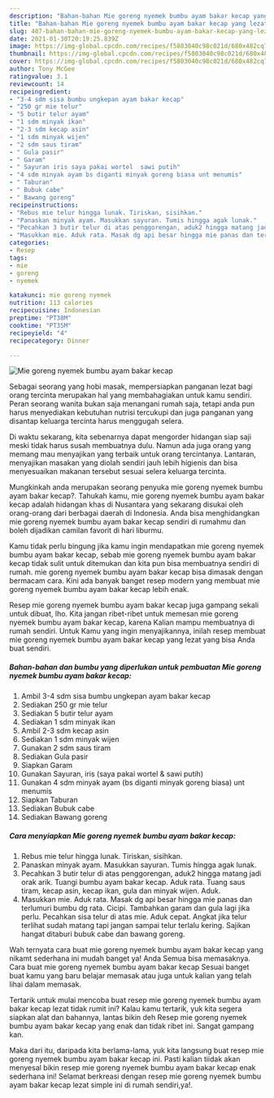 ```yaml
---
description: "Bahan-bahan Mie goreng nyemek bumbu ayam bakar kecap yang lezat dan Mudah Dibuat"
title: "Bahan-bahan Mie goreng nyemek bumbu ayam bakar kecap yang lezat dan Mudah Dibuat"
slug: 407-bahan-bahan-mie-goreng-nyemek-bumbu-ayam-bakar-kecap-yang-lezat-dan-mudah-dibuat
date: 2021-01-30T20:19:25.839Z
image: https://img-global.cpcdn.com/recipes/f5803040c98c021d/680x482cq70/mie-goreng-nyemek-bumbu-ayam-bakar-kecap-foto-resep-utama.jpg
thumbnail: https://img-global.cpcdn.com/recipes/f5803040c98c021d/680x482cq70/mie-goreng-nyemek-bumbu-ayam-bakar-kecap-foto-resep-utama.jpg
cover: https://img-global.cpcdn.com/recipes/f5803040c98c021d/680x482cq70/mie-goreng-nyemek-bumbu-ayam-bakar-kecap-foto-resep-utama.jpg
author: Tony McGee
ratingvalue: 3.1
reviewcount: 14
recipeingredient:
- "3-4 sdm sisa bumbu ungkepan ayam bakar kecap"
- "250 gr mie telur"
- "5 butir telur ayam"
- "1 sdm minyak ikan"
- "2-3 sdm kecap asin"
- "1 sdm minyak wijen"
- "2 sdm saus tiram"
- " Gula pasir"
- " Garam"
- " Sayuran iris saya pakai wortel  sawi putih"
- "4 sdm minyak ayam bs diganti minyak goreng biasa unt menumis"
- " Taburan"
- " Bubuk cabe"
- " Bawang goreng"
recipeinstructions:
- "Rebus mie telur hingga lunak. Tiriskan, sisihkan."
- "Panaskan minyak ayam. Masukkan sayuran. Tumis hingga agak lunak."
- "Pecahkan 3 butir telur di atas penggorengan, aduk2 hingga matang jadi orak arik. Tuangi bumbu ayam bakar kecap. Aduk rata. Tuang saus tiram, kecap asin, kecap ikan, gula dan minyak wijen. Aduk."
- "Masukkan mie. Aduk rata. Masak dg api besar hingga mie panas dan terlumuri bumbu dg rata. Cicipi. Tambahkan garam dan gula lagi jika perlu. Pecahkan sisa telur di atas mie. Aduk cepat. Angkat jika telur terlihat sudah matang tapi jangan sampai telur terlalu kering. Sajikan hangat ditaburi bubuk cabe dan bawang goreng."
categories:
- Resep
tags:
- mie
- goreng
- nyemek

katakunci: mie goreng nyemek 
nutrition: 113 calories
recipecuisine: Indonesian
preptime: "PT38M"
cooktime: "PT35M"
recipeyield: "4"
recipecategory: Dinner

---
```



![Mie goreng nyemek bumbu ayam bakar kecap](https://img-global.cpcdn.com/recipes/f5803040c98c021d/680x482cq70/mie-goreng-nyemek-bumbu-ayam-bakar-kecap-foto-resep-utama.jpg)

Sebagai seorang yang hobi masak, mempersiapkan panganan lezat bagi orang tercinta merupakan hal yang membahagiakan untuk kamu sendiri. Peran seorang  wanita bukan saja menangani rumah saja, tetapi anda pun harus menyediakan kebutuhan nutrisi tercukupi dan juga panganan yang disantap keluarga tercinta harus menggugah selera.

Di waktu  sekarang, kita sebenarnya dapat mengorder hidangan siap saji meski tidak harus susah membuatnya dulu. Namun ada juga orang yang memang mau menyajikan yang terbaik untuk orang tercintanya. Lantaran, menyajikan masakan yang diolah sendiri jauh lebih higienis dan bisa menyesuaikan makanan tersebut sesuai selera keluarga tercinta. 



Mungkinkah anda merupakan seorang penyuka mie goreng nyemek bumbu ayam bakar kecap?. Tahukah kamu, mie goreng nyemek bumbu ayam bakar kecap adalah hidangan khas di Nusantara yang sekarang disukai oleh orang-orang dari berbagai daerah di Indonesia. Anda bisa menghidangkan mie goreng nyemek bumbu ayam bakar kecap sendiri di rumahmu dan boleh dijadikan camilan favorit di hari liburmu.

Kamu tidak perlu bingung jika kamu ingin mendapatkan mie goreng nyemek bumbu ayam bakar kecap, sebab mie goreng nyemek bumbu ayam bakar kecap tidak sulit untuk ditemukan dan kita pun bisa membuatnya sendiri di rumah. mie goreng nyemek bumbu ayam bakar kecap bisa dimasak dengan bermacam cara. Kini ada banyak banget resep modern yang membuat mie goreng nyemek bumbu ayam bakar kecap lebih enak.

Resep mie goreng nyemek bumbu ayam bakar kecap juga gampang sekali untuk dibuat, lho. Kita jangan ribet-ribet untuk memesan mie goreng nyemek bumbu ayam bakar kecap, karena Kalian mampu membuatnya di rumah sendiri. Untuk Kamu yang ingin menyajikannya, inilah resep membuat mie goreng nyemek bumbu ayam bakar kecap yang lezat yang bisa Anda buat sendiri.

<!--inarticleads1-->

##### Bahan-bahan dan bumbu yang diperlukan untuk pembuatan Mie goreng nyemek bumbu ayam bakar kecap:

1. Ambil 3-4 sdm sisa bumbu ungkepan ayam bakar kecap
1. Sediakan 250 gr mie telur
1. Sediakan 5 butir telur ayam
1. Sediakan 1 sdm minyak ikan
1. Ambil 2-3 sdm kecap asin
1. Sediakan 1 sdm minyak wijen
1. Gunakan 2 sdm saus tiram
1. Sediakan  Gula pasir
1. Siapkan  Garam
1. Gunakan  Sayuran, iris (saya pakai wortel &amp; sawi putih)
1. Gunakan 4 sdm minyak ayam (bs diganti minyak goreng biasa) unt menumis
1. Siapkan  Taburan
1. Sediakan  Bubuk cabe
1. Sediakan  Bawang goreng




<!--inarticleads2-->

##### Cara menyiapkan Mie goreng nyemek bumbu ayam bakar kecap:

1. Rebus mie telur hingga lunak. Tiriskan, sisihkan.
1. Panaskan minyak ayam. Masukkan sayuran. Tumis hingga agak lunak.
1. Pecahkan 3 butir telur di atas penggorengan, aduk2 hingga matang jadi orak arik. Tuangi bumbu ayam bakar kecap. Aduk rata. Tuang saus tiram, kecap asin, kecap ikan, gula dan minyak wijen. Aduk.
1. Masukkan mie. Aduk rata. Masak dg api besar hingga mie panas dan terlumuri bumbu dg rata. Cicipi. Tambahkan garam dan gula lagi jika perlu. Pecahkan sisa telur di atas mie. Aduk cepat. Angkat jika telur terlihat sudah matang tapi jangan sampai telur terlalu kering. Sajikan hangat ditaburi bubuk cabe dan bawang goreng.




Wah ternyata cara buat mie goreng nyemek bumbu ayam bakar kecap yang nikamt sederhana ini mudah banget ya! Anda Semua bisa memasaknya. Cara buat mie goreng nyemek bumbu ayam bakar kecap Sesuai banget buat kamu yang baru belajar memasak atau juga untuk kalian yang telah lihai dalam memasak.

Tertarik untuk mulai mencoba buat resep mie goreng nyemek bumbu ayam bakar kecap lezat tidak rumit ini? Kalau kamu tertarik, yuk kita segera siapkan alat dan bahannya, lantas bikin deh Resep mie goreng nyemek bumbu ayam bakar kecap yang enak dan tidak ribet ini. Sangat gampang kan. 

Maka dari itu, daripada kita berlama-lama, yuk kita langsung buat resep mie goreng nyemek bumbu ayam bakar kecap ini. Pasti kalian tiidak akan menyesal bikin resep mie goreng nyemek bumbu ayam bakar kecap enak sederhana ini! Selamat berkreasi dengan resep mie goreng nyemek bumbu ayam bakar kecap lezat simple ini di rumah sendiri,ya!.

